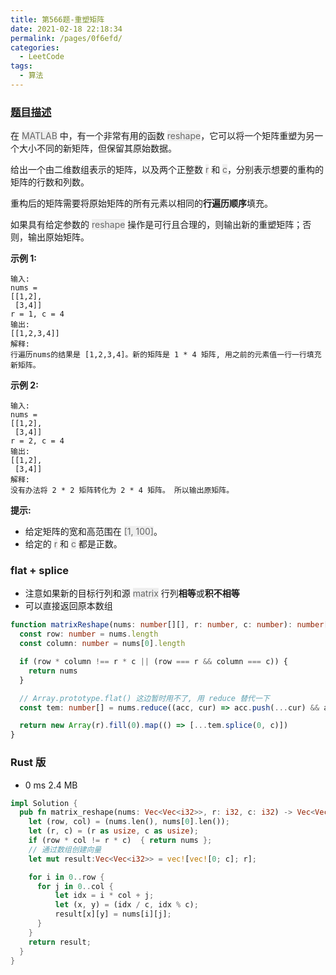 ```yaml
---
title: 第566题-重塑矩阵
date: 2021-02-18 22:18:34
permalink: /pages/0f6efd/
categories:
  - LeetCode
tags:
  - 算法
---
```


### [题目描述](https://leetcode-cn.com/problems/reshape-the-matrix/)

在 <font style="background: #eee; color: #666;">MATLAB</font> 中，有一个非常有用的函数 <font style="background: #eee; color: #666;">reshape</font>，它可以将一个矩阵重塑为另一个大小不同的新矩阵，但保留其原始数据。

给出一个由二维数组表示的矩阵，以及两个正整数 <font style="background: #eee; color: #666;">r</font> 和 <font style="background: #eee; color: #666;">c</font>，分别表示想要的重构的矩阵的行数和列数。

重构后的矩阵需要将原始矩阵的所有元素以相同的**行遍历顺序**填充。

如果具有给定参数的 <font style="background: #eee; color: #666;">reshape</font> 操作是可行且合理的，则输出新的重塑矩阵；否则，输出原始矩阵。

<!-- more -->

**示例 1:**

```
输入:
nums =
[[1,2],
 [3,4]]
r = 1, c = 4
输出:
[[1,2,3,4]]
解释:
行遍历nums的结果是 [1,2,3,4]。新的矩阵是 1 * 4 矩阵, 用之前的元素值一行一行填充新矩阵。
```

**示例 2:**

```
输入:
nums =
[[1,2],
 [3,4]]
r = 2, c = 4
输出:
[[1,2],
 [3,4]]
解释:
没有办法将 2 * 2 矩阵转化为 2 * 4 矩阵。 所以输出原矩阵。
```

**提示:**

- 给定矩阵的宽和高范围在 <font style="background: #eee; color: #666;">[1, 100]</font>。
- 给定的 <font style="background: #eee; color: #666;">r</font> 和 <font style="background: #eee; color: #666;">c</font> 都是正数。

### flat + splice

- 注意如果新的目标行列和源 <font style="background: #eee; color: #666;">matrix</font> 行列**相等**或**积不相等**
- 可以直接返回原本数组

```TypeScript
function matrixReshape(nums: number[][], r: number, c: number): number[][] {
  const row: number = nums.length
  const column: number = nums[0].length

  if (row * column !== r * c || (row === r && column === c)) {
    return nums
  }

  // Array.prototype.flat() 这边暂时用不了, 用 reduce 替代一下
  const tem: number[] = nums.reduce((acc, cur) => acc.push(...cur) && acc, [])

  return new Array(r).fill(0).map(() => [...tem.splice(0, c)])
}
```

### Rust 版

- 0 ms 2.4 MB

```Rust
impl Solution {
  pub fn matrix_reshape(nums: Vec<Vec<i32>>, r: i32, c: i32) -> Vec<Vec<i32>> {
    let (row, col) = (nums.len(), nums[0].len());
    let (r, c) = (r as usize, c as usize);
    if (row * col != r * c)  { return nums };
    // 通过数组创建向量
    let mut result:Vec<Vec<i32>> = vec![vec![0; c]; r];

    for i in 0..row {
      for j in 0..col {
          let idx = i * col + j;
          let (x, y) = (idx / c, idx % c);
          result[x][y] = nums[i][j];
      }
    }
    return result;
  }
}
```
